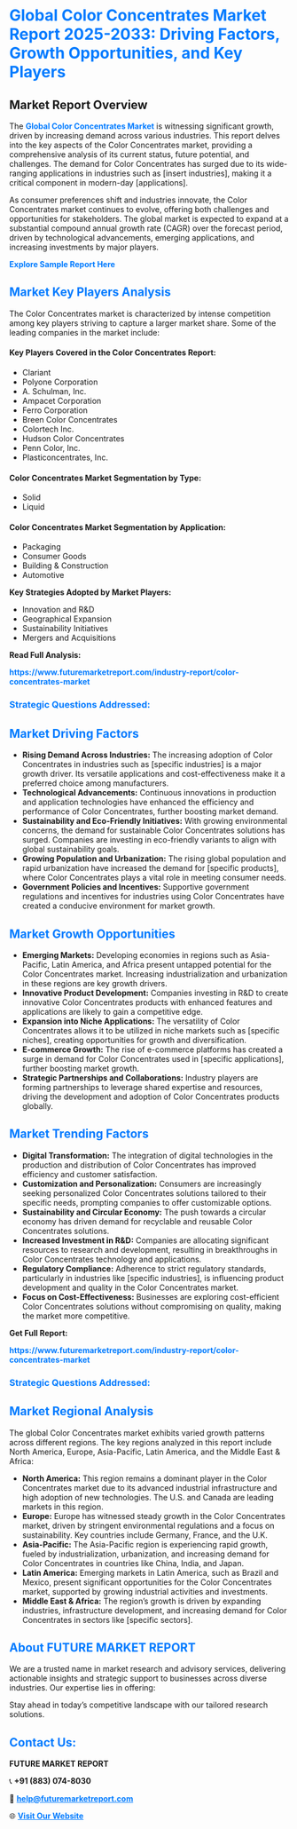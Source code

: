 <h1 style="color: #007BFF;">Global Color Concentrates Market Report 2025-2033: Driving Factors, Growth Opportunities, and Key Players</h1>

<section id="overview">
<h2>Market Report Overview</h2>
<p>The <a href="https://www.futuremarketreport.com/industry-report/color-concentrates-market" style="color: #007BFF; text-decoration: none;"><strong>Global Color Concentrates Market</strong></a> is witnessing significant growth, driven by increasing demand across various industries. This report delves into the key aspects of the Color Concentrates market, providing a comprehensive analysis of its current status, future potential, and challenges. The demand for Color Concentrates has surged due to its wide-ranging applications in industries such as [insert industries], making it a critical component in modern-day [applications].</p>
<p>As consumer preferences shift and industries innovate, the Color Concentrates market continues to evolve, offering both challenges and opportunities for stakeholders. The global market is expected to expand at a substantial compound annual growth rate (CAGR) over the forecast period, driven by technological advancements, emerging applications, and increasing investments by major players.</p>
</section>

<section id="overview">
<p><a href="https://www.futuremarketreport.com/request-sample/reportId=106800" style="color: #007BFF; text-decoration: none;"><strong>Explore Sample Report Here</strong></a></p>
</section>

<section id="key-players">
<h2 style="color: #007BFF;">Market Key Players Analysis</h2>
<p>The Color Concentrates market is characterized by intense competition among key players striving to capture a larger market share. Some of the leading companies in the market include:</p>
<h4>Key Players Covered in the Color Concentrates Report:</h4>
<ul><li>Clariant</li><li>Polyone Corporation</li><li>A. Schulman, Inc.</li><li>Ampacet Corporation</li><li>Ferro Corporation</li><li>Breen Color Concentrates</li><li>Colortech Inc.</li><li>Hudson Color Concentrates</li><li>Penn Color, Inc.</li><li>Plasticoncentrates, Inc.</li></ul>
<h4>Color Concentrates Market Segmentation by Type:</h4>
<ul><li>Solid</li><li>Liquid</li></ul>

<h4>Color Concentrates Market Segmentation by Application:</h4>
<ul><li>Packaging</li><li>Consumer Goods</li><li>Building &amp; Construction</li><li>Automotive</li></ul>
<p><strong>Key Strategies Adopted by Market Players:</strong></p>
<ul>
<li>Innovation and R&D</li>
<li>Geographical Expansion</li>
<li>Sustainability Initiatives</li>
<li>Mergers and Acquisitions</li>
</ul>
</section>

<section>
<p><strong>Read Full Analysis: </strong></p><a href="https://www.futuremarketreport.com/industry-report/color-concentrates-market" style="color: #007BFF; text-decoration: none;"><strong>https://www.futuremarketreport.com/industry-report/color-concentrates-market</strong></a>
<h3 style="color: #007BFF;">Strategic Questions Addressed:</h3>
</section>

<section id="driving-factors">
<h2 style="color: #007BFF;">Market Driving Factors</h2>
<ul>
<li><strong>Rising Demand Across Industries:</strong> The increasing adoption of Color Concentrates in industries such as [specific industries] is a major growth driver. Its versatile applications and cost-effectiveness make it a preferred choice among manufacturers.</li>
<li><strong>Technological Advancements:</strong> Continuous innovations in production and application technologies have enhanced the efficiency and performance of Color Concentrates, further boosting market demand.</li>
<li><strong>Sustainability and Eco-Friendly Initiatives:</strong> With growing environmental concerns, the demand for sustainable Color Concentrates solutions has surged. Companies are investing in eco-friendly variants to align with global sustainability goals.</li>
<li><strong>Growing Population and Urbanization:</strong> The rising global population and rapid urbanization have increased the demand for [specific products], where Color Concentrates plays a vital role in meeting consumer needs.</li>
<li><strong>Government Policies and Incentives:</strong> Supportive government regulations and incentives for industries using Color Concentrates have created a conducive environment for market growth.</li>
</ul>
</section>

<section id="growth-opportunities">
<h2 style="color: #007BFF;">Market Growth Opportunities</h2>
<ul>
<li><strong>Emerging Markets:</strong> Developing economies in regions such as Asia-Pacific, Latin America, and Africa present untapped potential for the Color Concentrates market. Increasing industrialization and urbanization in these regions are key growth drivers.</li>
<li><strong>Innovative Product Development:</strong> Companies investing in R&D to create innovative Color Concentrates products with enhanced features and applications are likely to gain a competitive edge.</li>
<li><strong>Expansion into Niche Applications:</strong> The versatility of Color Concentrates allows it to be utilized in niche markets such as [specific niches], creating opportunities for growth and diversification.</li>
<li><strong>E-commerce Growth:</strong> The rise of e-commerce platforms has created a surge in demand for Color Concentrates used in [specific applications], further boosting market growth.</li>
<li><strong>Strategic Partnerships and Collaborations:</strong> Industry players are forming partnerships to leverage shared expertise and resources, driving the development and adoption of Color Concentrates products globally.</li>
</ul>
</section>

<section id="trending-factors">
<h2 style="color: #007BFF;">Market Trending Factors</h2>
<ul>
<li><strong>Digital Transformation:</strong> The integration of digital technologies in the production and distribution of Color Concentrates has improved efficiency and customer satisfaction.</li>
<li><strong>Customization and Personalization:</strong> Consumers are increasingly seeking personalized Color Concentrates solutions tailored to their specific needs, prompting companies to offer customizable options.</li>
<li><strong>Sustainability and Circular Economy:</strong> The push towards a circular economy has driven demand for recyclable and reusable Color Concentrates solutions.</li>
<li><strong>Increased Investment in R&D:</strong> Companies are allocating significant resources to research and development, resulting in breakthroughs in Color Concentrates technology and applications.</li>
<li><strong>Regulatory Compliance:</strong> Adherence to strict regulatory standards, particularly in industries like [specific industries], is influencing product development and quality in the Color Concentrates market.</li>
<li><strong>Focus on Cost-Effectiveness:</strong> Businesses are exploring cost-efficient Color Concentrates solutions without compromising on quality, making the market more competitive.</li>
</ul>
</section>

<section>
<p><strong>Get Full Report: </strong></p><a href="https://www.futuremarketreport.com/industry-report/color-concentrates-market" style="color: #007BFF; text-decoration: none;"><strong>https://www.futuremarketreport.com/industry-report/color-concentrates-market</strong></a>
<h3 style="color: #007BFF;">Strategic Questions Addressed:</h3>
</section>


<section id="regional-analysis">
<h2 style="color: #007BFF;">Market Regional Analysis</h2>
<p>The global Color Concentrates market exhibits varied growth patterns across different regions. The key regions analyzed in this report include North America, Europe, Asia-Pacific, Latin America, and the Middle East & Africa:</p>
<ul>
<li><strong>North America:</strong> This region remains a dominant player in the Color Concentrates market due to its advanced industrial infrastructure and high adoption of new technologies. The U.S. and Canada are leading markets in this region.</li>
<li><strong>Europe:</strong> Europe has witnessed steady growth in the Color Concentrates market, driven by stringent environmental regulations and a focus on sustainability. Key countries include Germany, France, and the U.K.</li>
<li><strong>Asia-Pacific:</strong> The Asia-Pacific region is experiencing rapid growth, fueled by industrialization, urbanization, and increasing demand for Color Concentrates in countries like China, India, and Japan.</li>
<li><strong>Latin America:</strong> Emerging markets in Latin America, such as Brazil and Mexico, present significant opportunities for the Color Concentrates market, supported by growing industrial activities and investments.</li>
<li><strong>Middle East & Africa:</strong> The region’s growth is driven by expanding industries, infrastructure development, and increasing demand for Color Concentrates in sectors like [specific sectors].</li>
</ul>
</section>

<footer>
<h2 style="color: #007BFF;">About FUTURE MARKET REPORT</h2>
<p>We are a trusted name in market research and advisory services, delivering actionable insights and strategic support to businesses across diverse industries. Our expertise lies in offering:</p>

<p>Stay ahead in today’s competitive landscape with our tailored research solutions.</p>

<h2 style="color: #007BFF;">Contact Us:</h2>
<p><strong>FUTURE MARKET REPORT</strong></p>
<p>📞 <strong>+91 (883) 074-8030</strong></p>
<p>📧 <strong><a href="mailto:help@futuremarketreport.com" style="color: #007BFF;">help@futuremarketreport.com</a></strong></p>
<p>🌐 <strong><a href="https://www.futuremarketreport.com/" style="color: #007BFF;">Visit Our Website</a></strong></p>
</footer>
